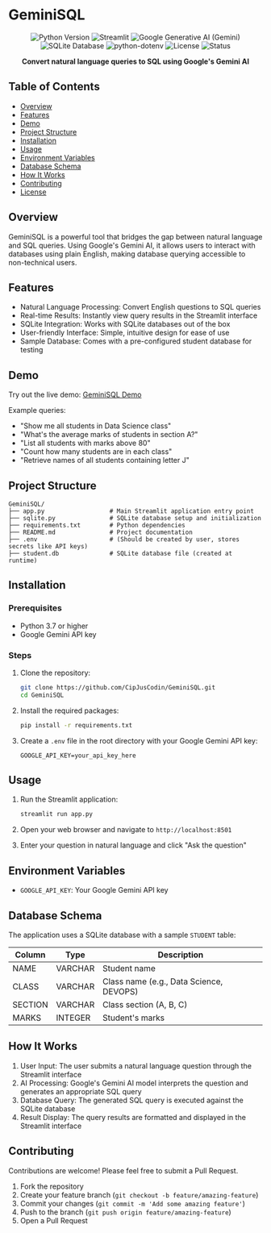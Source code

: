 # GeminiSQL

<div align="center">
  <img src="https://img.shields.io/badge/Python-3.7%2B-blue" alt="Python Version">
  <img src="https://img.shields.io/badge/Streamlit-1.0%2B-FF4B4B" alt="Streamlit">
  <img src="https://img.shields.io/badge/Google%20GenerativeAI-Gemini-yellow" alt="Google Generative AI (Gemini)">
  <img src="https://img.shields.io/badge/SQLite-Database-003B57" alt="SQLite Database">
  <img src="https://img.shields.io/badge/python--dotenv-Env%20Vars-4EAA25" alt="python-dotenv">
  <img src="https://img.shields.io/badge/License-MIT-green" alt="License">
  <img src="https://img.shields.io/badge/Status-Active-success" alt="Status">
</div>

<p align="center">
  <strong>Convert natural language queries to SQL using Google's Gemini AI</strong>
</p>

## Table of Contents
- [Overview](#overview)
- [Features](#features)
- [Demo](#demo)
- [Project Structure](#project-structure)
- [Installation](#installation)
- [Usage](#usage)
- [Environment Variables](#environment-variables)
- [Database Schema](#database-schema)
- [How It Works](#how-it-works)
- [Contributing](#contributing)
- [License](#license)

## Overview
GeminiSQL is a powerful tool that bridges the gap between natural language and SQL queries. Using Google's Gemini AI, it allows users to interact with databases using plain English, making database querying accessible to non-technical users.

## Features
- Natural Language Processing: Convert English questions to SQL queries
- Real-time Results: Instantly view query results in the Streamlit interface
- SQLite Integration: Works with SQLite databases out of the box
- User-friendly Interface: Simple, intuitive design for ease of use
- Sample Database: Comes with a pre-configured student database for testing

## Demo
Try out the live demo: [GeminiSQL Demo](https://cipjuscodin-geminisql.streamlit.app/)

Example queries:
- "Show me all students in Data Science class"
- "What's the average marks of students in section A?"
- "List all students with marks above 80"
- "Count how many students are in each class"
- "Retrieve names of all students containing letter J"

## Project Structure
```
GeminiSQL/
├── app.py                  # Main Streamlit application entry point
├── sqlite.py               # SQLite database setup and initialization
├── requirements.txt        # Python dependencies
├── README.md               # Project documentation
├── .env                    # (Should be created by user, stores secrets like API keys)
├── student.db              # SQLite database file (created at runtime)
```

## Installation

### Prerequisites
- Python 3.7 or higher
- Google Gemini API key

### Steps
1. Clone the repository:
   ```bash
   git clone https://github.com/CipJusCodin/GeminiSQL.git
   cd GeminiSQL
   ```

2. Install the required packages:
   ```bash
   pip install -r requirements.txt
   ```

3. Create a `.env` file in the root directory with your Google Gemini API key:
   ```
   GOOGLE_API_KEY=your_api_key_here
   ```

## Usage
1. Run the Streamlit application:
   ```bash
   streamlit run app.py
   ```

2. Open your web browser and navigate to `http://localhost:8501`

3. Enter your question in natural language and click "Ask the question"

## Environment Variables
- `GOOGLE_API_KEY`: Your Google Gemini API key

## Database Schema
The application uses a SQLite database with a sample `STUDENT` table:

| Column  | Type      | Description            |
|---------|-----------|------------------------|
| NAME    | VARCHAR   | Student name           |
| CLASS   | VARCHAR   | Class name (e.g., Data Science, DEVOPS) |
| SECTION | VARCHAR   | Class section (A, B, C) |
| MARKS   | INTEGER   | Student's marks        |

## How It Works
1. User Input: The user submits a natural language question through the Streamlit interface
2. AI Processing: Google's Gemini AI model interprets the question and generates an appropriate SQL query
3. Database Query: The generated SQL query is executed against the SQLite database
4. Result Display: The query results are formatted and displayed in the Streamlit interface

## Contributing
Contributions are welcome! Please feel free to submit a Pull Request.

1. Fork the repository
2. Create your feature branch (`git checkout -b feature/amazing-feature`)
3. Commit your changes (`git commit -m 'Add some amazing feature'`)
4. Push to the branch (`git push origin feature/amazing-feature`)
5. Open a Pull Request


